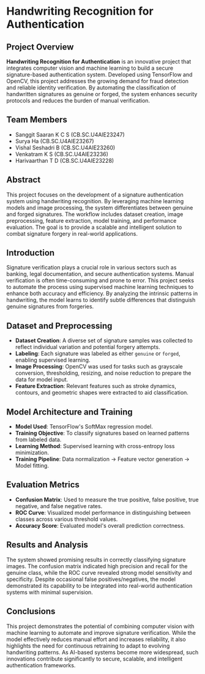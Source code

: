 # Handwriting Recognition for Authentication

## Project Overview

**Handwriting Recognition for Authentication** is an innovative project that integrates computer vision and machine learning to build a secure signature-based authentication system. Developed using TensorFlow and OpenCV, this project addresses the growing demand for fraud detection and reliable identity verification. By automating the classification of handwritten signatures as genuine or forged, the system enhances security protocols and reduces the burden of manual verification.

## Team Members

* Sanggit Saaran K C S (CB.SC.U4AIE23247)
* Surya Ha (CB.SC.U4AIE23267)
* Vishal Seshadri B (CB.SC.U4AIE23260)
* Venkatram K S (CB.SC.U4AIE23236)
* Harivaarthan T D (CB.SC.U4AIE23228)

## Abstract

This project focuses on the development of a signature authentication system using handwriting recognition. By leveraging machine learning models and image processing, the system differentiates between genuine and forged signatures. The workflow includes dataset creation, image preprocessing, feature extraction, model training, and performance evaluation. The goal is to provide a scalable and intelligent solution to combat signature forgery in real-world applications.

## Introduction

Signature verification plays a crucial role in various sectors such as banking, legal documentation, and secure authentication systems. Manual verification is often time-consuming and prone to error. This project seeks to automate the process using supervised machine learning techniques to enhance both accuracy and efficiency. By analyzing the intrinsic patterns in handwriting, the model learns to identify subtle differences that distinguish genuine signatures from forgeries.

## Dataset and Preprocessing

* **Dataset Creation**: A diverse set of signature samples was collected to reflect individual variation and potential forgery attempts.
* **Labeling**: Each signature was labeled as either `genuine` or `forged`, enabling supervised learning.
* **Image Processing**: OpenCV was used for tasks such as grayscale conversion, thresholding, resizing, and noise reduction to prepare the data for model input.
* **Feature Extraction**: Relevant features such as stroke dynamics, contours, and geometric shapes were extracted to aid classification.

## Model Architecture and Training

* **Model Used**: TensorFlow's SoftMax regression model.
* **Training Objective**: To classify signatures based on learned patterns from labeled data.
* **Learning Method**: Supervised learning with cross-entropy loss minimization.
* **Training Pipeline**: Data normalization → Feature vector generation → Model fitting.

## Evaluation Metrics

* **Confusion Matrix**: Used to measure the true positive, false positive, true negative, and false negative rates.
* **ROC Curve**: Visualized model performance in distinguishing between classes across various threshold values.
* **Accuracy Score**: Evaluated model's overall prediction correctness.

## Results and Analysis

The system showed promising results in correctly classifying signature images. The confusion matrix indicated high precision and recall for the genuine class, while the ROC curve revealed strong model sensitivity and specificity. Despite occasional false positives/negatives, the model demonstrated its capability to be integrated into real-world authentication systems with minimal supervision.

## Conclusions

This project demonstrates the potential of combining computer vision with machine learning to automate and improve signature verification. While the model effectively reduces manual effort and increases reliability, it also highlights the need for continuous retraining to adapt to evolving handwriting patterns. As AI-based systems become more widespread, such innovations contribute significantly to secure, scalable, and intelligent authentication frameworks.
